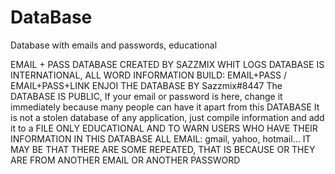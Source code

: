 # DataBase
Database with emails and passwords, educational


EMAIL + PASS DATABASE CREATED BY SAZZMIX WHIT LOGS
DATABASE IS INTERNATIONAL, ALL WORD INFORMATION
BUILD: EMAIL+PASS / EMAIL+PASS+LINK
ENJOI THE DATABASE BY Sazzmix#8447
The DATABASE IS PUBLIC, If your email or password is here, change it immediately because many people can have it apart from this DATABASE
It is not a stolen database of any application, just compile information and add it to a FILE
ONLY EDUCATIONAL AND TO WARN USERS WHO HAVE THEIR INFORMATION IN THIS DATABASE
ALL EMAIL: gmail, yahoo, hotmail...
IT MAY BE THAT THERE ARE SOME REPEATED, THAT IS BECAUSE OR THEY ARE FROM ANOTHER EMAIL OR ANOTHER PASSWORD
